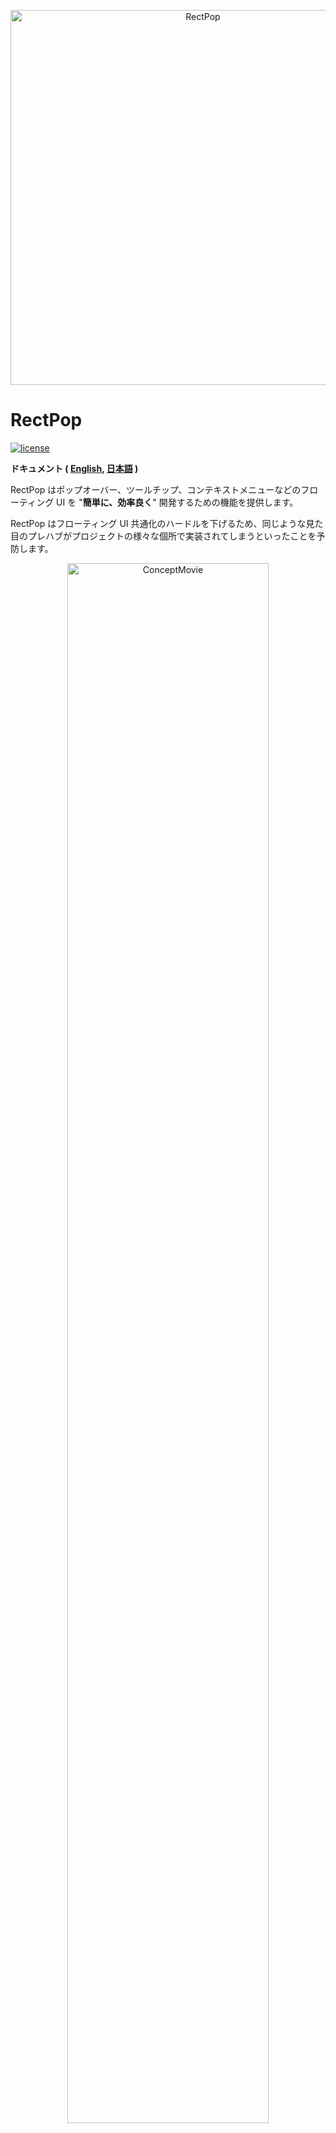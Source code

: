 ﻿<p align="center">
  <img width=600 src="Documentation/Images/logo.png" alt="RectPop">
</p>

# RectPop

[![license](https://img.shields.io/badge/LICENSE-MIT-green.svg)](LICENSE.md)

**ドキュメント ( [English](README.md), [日本語](README_JA.md) )**

RectPop はポップオーバー、ツールチップ、コンテキストメニューなどのフローティング UI を "**簡単に、効率良く**" 開発するための機能を提供します。

RectPop はフローティング UI 共通化のハードルを下げるため、同じような見た目のプレハブがプロジェクトの様々な個所で実装されてしまうといったことを予防します。

<p align="center">
  <img width="80%" src="Documentation/Images/top.gif" alt="ConceptMovie">
</p>

## 目次

<!-- START doctoc generated TOC please keep comment here to allow auto update -->
<!-- DON'T EDIT THIS SECTION, INSTEAD RE-RUN doctoc TO UPDATE -->
<!-- param::title::詳細:: -->
<details>
<summary>詳細</summary>

- [概要](#%E6%A6%82%E8%A6%81)
- [特徴](#%E7%89%B9%E5%BE%B4)
  - [フローティング UI の共通化が容易](#%E3%83%95%E3%83%AD%E3%83%BC%E3%83%86%E3%82%A3%E3%83%B3%E3%82%B0-ui-%E3%81%AE%E5%85%B1%E9%80%9A%E5%8C%96%E3%81%8C%E5%AE%B9%E6%98%93)
  - [描画領域内への UI 配置](#%E6%8F%8F%E7%94%BB%E9%A0%98%E5%9F%9F%E5%86%85%E3%81%B8%E3%81%AE-ui-%E9%85%8D%E7%BD%AE)
  - [全ての RenderMode に対応](#%E5%85%A8%E3%81%A6%E3%81%AE-rendermode-%E3%81%AB%E5%AF%BE%E5%BF%9C)
  - [フローティングオプション](#%E3%83%95%E3%83%AD%E3%83%BC%E3%83%86%E3%82%A3%E3%83%B3%E3%82%B0%E3%82%AA%E3%83%97%E3%82%B7%E3%83%A7%E3%83%B3)
    - [モード](#%E3%83%A2%E3%83%BC%E3%83%89)
    - [オフセット](#%E3%82%AA%E3%83%95%E3%82%BB%E3%83%83%E3%83%88)
  - [複数解像度対応](#%E8%A4%87%E6%95%B0%E8%A7%A3%E5%83%8F%E5%BA%A6%E5%AF%BE%E5%BF%9C)
- [セットアップ](#%E3%82%BB%E3%83%83%E3%83%88%E3%82%A2%E3%83%83%E3%83%97)
  - [インストール](#%E3%82%A4%E3%83%B3%E3%82%B9%E3%83%88%E3%83%BC%E3%83%AB)
- [ミニマルな使い方](#%E3%83%9F%E3%83%8B%E3%83%9E%E3%83%AB%E3%81%AA%E4%BD%BF%E3%81%84%E6%96%B9)
- [おすすめの使い方](#%E3%81%8A%E3%81%99%E3%81%99%E3%82%81%E3%81%AE%E4%BD%BF%E3%81%84%E6%96%B9)
  - [R3, UniRx](#r3-unirx)
- [ライセンス](#%E3%83%A9%E3%82%A4%E3%82%BB%E3%83%B3%E3%82%B9)

</details>
<!-- END doctoc generated TOC please keep comment here to allow auto update -->

## 概要

RectPop のコアシステムに対して、`RectTransform` を持つ任意のオブジェクトと、そのオブジェクトが配置されている `Canvas` を request すると、フローティング UI の表示に必要な設定を result として返します。RectPop の UI モジュール群を使用することで、result を UI に対して簡単に適用できます。

さらに、冒頭の GIF からも分かるように単一の**フローティング UI を複数個所で使いまわすための機能**も提供しています。RectPop の UI モジュール群は **request のコンテキストと result のコンテキストを疎結合に保つ**ことができます。

## 特徴

### フローティング UI の共通化が容易

前述したように、RectPop の計算ロジックでは、

> `RectTransform` を持つ任意のオブジェクトと、そのオブジェクトが配置されている `Canvas`

以外を要求しません。更にはフローティング UI とベースとなるオブジェクトの間には制約が存在しません。それゆえに、フローティング UI を 1 つ作成しておいて、リクエストを様々なオブジェクトから送るといった使い方が可能です。

そのための仕組みも提供しています。実装例としては、[Example02Request.cs](Assets/RectPop/Examples/Sources/Example02Request.cs), [Example02Result.cs](Assets/RectPop/Examples/Sources/Example02Result.cs) をそれぞれ参照してください。

### 描画領域内への UI 配置

レスポンスには `Pivot` や `Anchor` の設定が含まれています。これらをフローティング UI に適用することで、ほとんどのケースで画面内に UI を表示することができます。

> [!WARNING]
> フローティング UI があまりにも巨大な場合や、過剰なオフセットを追加すると画面外に出てしまうことが想定されます。

設定の適用に必要なメソッドも提供しています。[PopHandler.cs](Assets/RectPop/Sources/Runtime/PopHandler.cs) の `Apply` メソッドを参照してください。

### 全ての RenderMode に対応

`Canvas.RenderMode` には `ScreenSpaceOverlay`, `ScreenSpaceCamera`, `WorldSpace` がありますが、RectPop はこれら全てに対応しています。

### フローティングオプション

#### モード

下記の 3 つがあります。

> [!NOTE]
> フローティング位置はデフォルトから変更が可能です。
> `PopProvider` を継承して、`PopProvider.GetPopAnchorWorldPoint`, `PopProvider.GetPopPivotPosition` を override してください。

1. Inside

    オブジェクトの内側からフローティングします。

<p align="center">
  <img width="50%" src="Documentation/Images/inside.png" alt="Inside">
</p>

2. OutsideVertical

    オブジェクトの上下にフローティングします。

<p align="center">
  <img width="50%" src="Documentation/Images/outside_vertical.png" alt="OutsideVertical">
</p>

3. OutsideHorizontal

    オブジェクトの左右にフローティングします。

<p align="center">
  <img width="50%" src="Documentation/Images/outside_horizontal.png" alt="OutsideHorizontal">
</p>

#### オフセット

上下左右にオフセットを追加することができます。

<p align="center">
  <img width="80%" src="Documentation/Images/offset.gif" alt="ConceptMovie">
</p>

### 複数解像度対応

[冒頭の GIF](#rectpop) からも分かるように、画面の解像度を加味した上で計算結果を返します。あらゆる解像度の端末にも対応できる上に、動的に解像度が変わるようなケースにおいても、再計算さえすれば正しい位置にフローティング UI を表示することができます。

## セットアップ

### インストール

RectPop は、Unity のパッケージマネージャーを使用してインストールできます。

1. Unity を開き、`ウィンドウ` > `パッケージマネージャー` を選択します。
2. 左上の `+` ボタンをクリックし、`Git URL からパッケージを追加...` を選択します。
3. 以下の URL を入力します。： `https://github.com/hashiiiii/RectPop.git?path=/Assets/RectPop/Sources#v1.2.0`
4. `追加` をクリックしてパッケージをインストールします。

詳細については、Unity マニュアルの [Git URL からのインストール](https://docs.unity3d.com/ja/2019.4/Manual/upm-ui-giturl.html) を参照してください。

## ミニマルな使い方

> [!NOTE]
> 例が `Assets/RectPop/Examples/Example01.unity` に置いてあるので、必要に応じて参照して下さい。

1. Canvas と RectTransform を持つオブジェクトをそれぞれ作成します。

    Unity Editor 上でフローティング UI のベースとなる `Canvas`, `RectTransform` を用意します。


2. `PopHandler` インスタンスを取得します。

    `PopHandler` は計算ロジック (`IPopProvider`) のハンドラーです。

    ```csharp
    public class Example01 : MonoBehaviour
    {
        private readonly PopHandler _handler = new();
    }
    ```

    `PopHandler` インスタンスは `IPopProvider` を要求します。デフォルトコンストラクタでは `PopProvider` が使用されています。ほとんどのケースで、こちらを使用すれば要件を満たせると思います。

    ```csharp
    public class PopHandler
    {
        // static
        private static readonly IPopProvider Default = new PopProvider();
      
        // dependency
        private readonly IPopProvider _provider;
      
        // constructor
        public PopHandler(IPopProvider provider)
        {
            _provider = provider;
        }
      
        public PopHandler() : this(Default)
        {
        }
    
        // ----- code omitted -----
    }
    ```

> [!NOTE]
> 同時に複数の `IPopProvider` を取り扱う必要がない場合は、`PopHandler` インスタンスはシングルトンとして扱うのも良いと思います。

3. `PopHandler.RequestAndApply` を実行します。

    今回の例では、ボタンのクリックイベントをトリガーにしてフローティング UI を表示します。

    ```csharp
    public class Example01 : MonoBehaviour
    {
        // base
        [SerializeField] private Canvas _baseCanvas;
        [SerializeField] private Button _button;
    
        // floating ui
        [SerializeField] private RectTransform _popRect;
        [SerializeField] private Canvas _popCanvas;
    
        private readonly PopHandler _handler = new();
    
        private void Awake()
        {
            _button.onClick.AddListener(() =>
            {
                // get base rect transform
                var baseRectTransform = _button.GetComponent<RectTransform>();
    
                // create request
                var request = new PopRequest(baseRectTransform, _baseCanvas);
    
                // send request and apply result to floating ui
                _handler.RequestAndApply(request, _popRect, _popCanvas);
    
                // show floating ui
                _popRect.gameObject.SetActive(true);
            });
        }
    }
    ```

## おすすめの使い方

[ミニマルな使い方](#ミニマルな使い方) のほうではベースとなる UI とフローティング UI を同じファイル内で参照して実装しました。しかし、実際の実装では **フローティング UI を共通化したいケース** が多いと思われます。そのようなケースに対応するために、それぞれを別のファイルに分けて実装する方法を紹介します。

> [!NOTE]
> 例が `Assets/RectPop/Examples/Example02.unity` に置いてあるので、必要に応じて参照して下さい。

1. [ミニマルな使い方](#ミニマルな使い方)の 1, 2 を確認してください。

    ここまでは同じです。


2. `PopHandler.Request` を実行します。

    こちらは[ミニマルな使い方](#ミニマルな使い方)の 3 とほぼ同じ実装となっています。フローティング UI の表示は別クラスに委譲しているため、よりシンプルな実装となっていることが分かります。

    ```csharp
    public class Example02Request : MonoBehaviour
    {
        // base
        [SerializeField] private Canvas _baseCanvas;
        [SerializeField] private Button _button;
    
        private readonly PopHandler _handler = new();
    
        private void Awake()
        {
            _button.onClick.AddListener(() =>
            {
                // get base rect transform
                var baseRectTransform = _button.GetComponent<RectTransform>();
    
                // create request
                var request = new PopRequest(baseRectTransform, _baseCanvas);
    
                // send request
                _handler.Request(request);
            });
        }
    }
    ```

3. `PopHandler.Apply` を実行します。

    ここではフローティング UI の表示を行うクラスを作成しています。`PopDispatcher.OnDispatched` イベントを購読し、結果を受け取って表示します。

    ```csharp
    public class Example02Result : MonoBehaviour
    {
        // floating ui
        [SerializeField] private RectTransform _floatingRect;
        [SerializeField] private Canvas _floatingCanvas;
    
        private readonly PopHandler _handler = new();
    
        // register event
        private void Awake()
        {
            PopDispatcher.OnDispatched += OnPopDispatched;
        }
    
        // unregister event
        private void OnDestroy()
        {
            PopDispatcher.OnDispatched -= OnPopDispatched;
        }
    
        // apply result to floating ui
        private void OnPopDispatched(PopDispatchedEvent ev)
        {
            _handler.Apply(ev.Result, _floatingRect, _floatingCanvas);
            _floatingRect.gameObject.SetActive(true);
        }
    }
    ```

### R3, UniRx

よりスマートにイベント駆動プログラミングを行うため、下記 OSS の利用をおすすめしています。

- [R3](https://github.com/Cysharp/R3)
- [UniRx](https://github.com/neuecc/UniRx)

> [!NOTE]
> 例が `Assets/RectPop/Examples/Example02ForR3.unity`, `Assets/RectPop/Examples/Example02ForUniRx.unity` に置いてあるので、必要に応じて参照して下さい。

## ライセンス

本ソフトウェアはMITライセンスで公開しています。  
ライセンスの範囲内で自由に使っていただけますが、使用の際は以下の著作権表示とライセンス表示が必須となります。

* [LICENSE.md](LICENSE.md)

また、本ドキュメントの目次は以下のソフトウェアを使用して作成されています。

* [toc-generator](https://github.com/technote-space/toc-generator)

toc-generatorのライセンスの詳細は [Third Party Notices.md](Thirs%20Party%20Notices.md) を参照してください。
